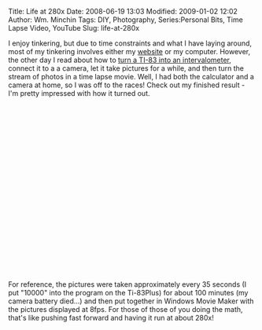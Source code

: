 Title: Life at 280x
Date: 2008-06-19 13:03
Modified: 2009-01-02 12:02
Author: Wm. Minchin
Tags: DIY, Photography, Series:Personal Bits, Time Lapse Video, YouTube
Slug: life-at-280x

I enjoy tinkering, but due to time constraints and what I have laying
around, most of my tinkering involves either my
[website](http://www.minchin.ca/index.htm) or my computer. However, the
other day I read about how to [turn a TI-83 into an
intervalometer](http://www.instructables.com/id/Turn-a-TI-Graphing-Calculator-into-an-Intervalomet/),
connect it to a a camera, let it take pictures for a while, and then
turn the stream of photos in a time lapse movie. Well, I had both the
calculator and a camera at home, so I was off to the races! Check out my
finished result - I'm pretty impressed with how it turned out.

<div style="CLEAR: both" align="center">

<object height="344" width="425">
<param name="movie" value="http://www.youtube.com/v/1RLX7K3a06o&amp;hl=en">
<embed src="http://www.youtube.com/v/1RLX7K3a06o&amp;hl=en" type="application/x-shockwave-flash" width="425" height="344">
</embed>
</object>

</div>

For reference, the pictures were taken approximately every 35 seconds (I
put "10000" into the program on the Ti-83Plus) for about 100 minutes (my
camera battery died...) and then put together in Windows Movie Maker
with the pictures displayed at 8fps. For those of those of you doing the
math, that's like pushing fast forward and having it run at about 280x!
